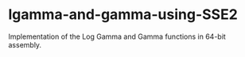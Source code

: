 # lgamma-and-gamma-using-SSE2
Implementation of the Log Gamma and Gamma functions in 64-bit assembly.
